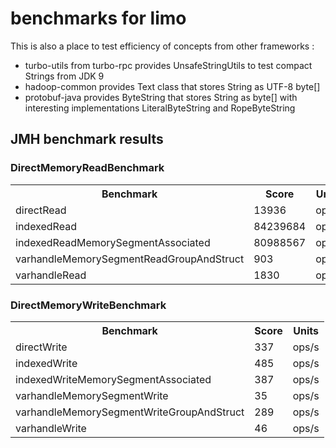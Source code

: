 # benchmarks for limo

This is also a place to test efficiency of concepts from other frameworks :
* turbo-utils from turbo-rpc provides UnsafeStringUtils to test compact Strings from JDK 9
* hadoop-common provides Text class that stores String as UTF-8 byte[]
* protobuf-java provides ByteString that stores String as byte[] with interesting implementations LiteralByteString and RopeByteString

## JMH benchmark results

### DirectMemoryReadBenchmark

<table>
    <tr>
        <th>Benchmark</th>
        <th>Score</th>
        <th>Units</th>
    </tr>
    <tr>
        <td>directRead</td>
        <td>13936</td>
        <td>ops/s</td>
    </tr>
    <tr>
        <td>indexedRead</td>
        <td>84239684</td>
        <td>ops/s</td>
    </tr>
    <tr>
        <td>indexedReadMemorySegmentAssociated</td>
        <td>80988567</td>
        <td>ops/s</td>
    </tr>
    <tr>
        <td>varhandleMemorySegmentReadGroupAndStruct</td>
        <td>903</td>
        <td>ops/s</td>
    </tr>
    <tr>
        <td>varhandleRead</td>
        <td>1830</td>
        <td>ops/s</td>
    </tr>
</table>

### DirectMemoryWriteBenchmark
    
<table>
    <tr>
        <th>Benchmark</th>
        <th>Score</th>
        <th>Units</th>
    </tr>
    <tr>
        <td>directWrite</td>
        <td>337</td>
        <td>ops/s</td>
    </tr>
    <tr>
        <td>indexedWrite</td>
        <td>485</td>
        <td>ops/s</td>
    </tr>
    <tr>
        <td>indexedWriteMemorySegmentAssociated</td>
        <td>387</td>
        <td>ops/s</td>
    </tr>
    <tr>
        <td>varhandleMemorySegmentWrite</td>
        <td>35</td>
        <td>ops/s</td>
    </tr>
    <tr>
        <td>varhandleMemorySegmentWriteGroupAndStruct</td>
        <td>289</td>
        <td>ops/s</td>
    </tr>
    <tr>
        <td>varhandleWrite</td>
        <td>46</td>
        <td>ops/s</td>
    </tr>
</table>
